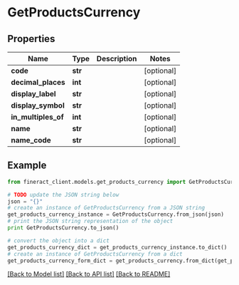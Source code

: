 # GetProductsCurrency


## Properties

Name | Type | Description | Notes
------------ | ------------- | ------------- | -------------
**code** | **str** |  | [optional] 
**decimal_places** | **int** |  | [optional] 
**display_label** | **str** |  | [optional] 
**display_symbol** | **str** |  | [optional] 
**in_multiples_of** | **int** |  | [optional] 
**name** | **str** |  | [optional] 
**name_code** | **str** |  | [optional] 

## Example

```python
from fineract_client.models.get_products_currency import GetProductsCurrency

# TODO update the JSON string below
json = "{}"
# create an instance of GetProductsCurrency from a JSON string
get_products_currency_instance = GetProductsCurrency.from_json(json)
# print the JSON string representation of the object
print GetProductsCurrency.to_json()

# convert the object into a dict
get_products_currency_dict = get_products_currency_instance.to_dict()
# create an instance of GetProductsCurrency from a dict
get_products_currency_form_dict = get_products_currency.from_dict(get_products_currency_dict)
```
[[Back to Model list]](../README.md#documentation-for-models) [[Back to API list]](../README.md#documentation-for-api-endpoints) [[Back to README]](../README.md)


